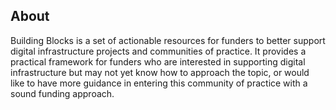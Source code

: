 ## About

Building Blocks is a set of actionable resources for funders to better support digital infrastructure projects and communities of practice. It provides a practical framework for funders who are interested in supporting digital infrastructure but may not yet know how to approach the topic, or would like to have more guidance in entering this community of practice with a sound funding approach.
